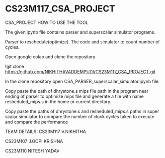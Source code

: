# CS23M117_CSA_PROJECT
CSA_PROJECT
HOW TO USE THE TOOL 

The given ipynb file contains parser and superscalar simulator programs.  

Parser to reschedule(optimize). The code and simulator to count number of cycles. 

Open google colab and clone the repository 

!git clone https://github.com/NIKHITHAVADDEMPUDI/CS23M117_CSA_PROJECT.git 

In the clone repository open CSA_PARSER_superscalar_simulator.ipynb file. 

Copy paste the path of dhrystone.s mips file path in the program near ending of parser to optimize mips file and generate a file with name resheduled_mips.s in the home or current directory. 

Copy paste the paths of dhrystone.s and resheduled_mips.s paths in super scalar simulator to compare the number of clock cycles taken to execute and compare the performance 

TEAM DETAILS:
CS23M117 V.NIKHITHA

CS23M107 J.GOPI KRISHNA

CS23M110 NITESH YADAV
